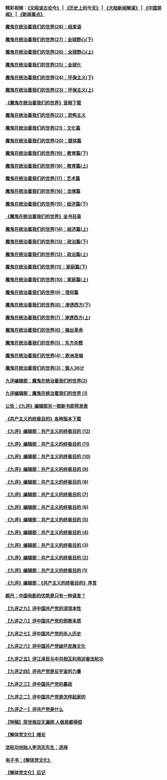 #### 精彩视频：[《文昭谈古论今》](http://45.76.195.252/wenzhao) | [《历史上的今天》](http://45.76.195.252/today-in-history) | [《大陆新闻解读》](http://45.76.195.252/ntdtv-comedy) | [《中国禁闻》](http://45.76.195.252/ntdtv-news) | [《新闻看点》](http://45.76.195.252/news-insight) 

 #### [魔鬼在统治着我们的世界(28)：结束语](../pages/nsc422/n10936246.md?t=02131355) 

#### [魔鬼在统治着我们的世界(27)：全球野心(下)](../pages/nsc422/n10928319.md?t=02131355) 

#### [魔鬼在统治着我们的世界(26)：全球野心(上)](../pages/nsc422/n10900318.md?t=02131355) 

#### [魔鬼在统治着我们的世界(25)：全球化](../pages/nsc422/n10788205.md?t=02131355) 

#### [魔鬼在统治着我们的世界(24)：环保主义(下)](../pages/nsc422/n10695307.md?t=02131355) 

#### [魔鬼在统治着我们的世界(23)：环保主义(上)](../pages/nsc422/n10688613.md?t=02131355) 

#### [《魔鬼在统治着我们的世界》音频下载](../pages/nsc422/n10635553.md?t=02131355) 

#### [魔鬼在统治着我们的世界(22)：恐怖主义](../pages/nsc422/n10614727.md?t=02131355) 

#### [魔鬼在统治着我们的世界(21)：文化篇](../pages/nsc422/n10597706.md?t=02131355) 

#### [魔鬼在统治着我们的世界(20)：媒体篇](../pages/nsc422/n10586579.md?t=02131355) 

#### [魔鬼在统治着我们的世界(19)：教育篇(下)](../pages/nsc422/n10564808.md?t=02131355) 

#### [魔鬼在统治着我们的世界(18)：教育篇(上)](../pages/nsc422/n10526970.md?t=02131355) 

#### [魔鬼在统治着我们的世界(17)：艺术篇](../pages/nsc422/n10499093.md?t=02131355) 

#### [魔鬼在统治着我们的世界(16)：法律篇](../pages/nsc422/n10485969.md?t=02131355) 

#### [魔鬼在统治着我们的世界(15)：经济篇(下)](../pages/nsc422/n10469975.md?t=02131355) 

#### [《魔鬼在统治着我们的世界》全书目录](../pages/nsc422/n10464261.md?t=02131355) 

#### [魔鬼在统治着我们的世界(14)：经济篇(上)](../pages/nsc422/n10457370.md?t=02131355) 

#### [魔鬼在统治着我们的世界(13)：政治篇(下)](../pages/nsc422/n10448270.md?t=02131355) 

#### [魔鬼在统治着我们的世界(12)：政治篇(上)](../pages/nsc422/n10444576.md?t=02131355) 

#### [魔鬼在统治着我们的世界(11)：家庭篇(下)](../pages/nsc422/n10440961.md?t=02131355) 

#### [魔鬼在统治着我们的世界(10)：家庭篇(上)](../pages/nsc422/n10435448.md?t=02131355) 

#### [魔鬼在统治着我们的世界(9)：信仰篇](../pages/nsc422/n10432159.md?t=02131355) 

#### [魔鬼在统治着我们的世界(8)：渗透西方(下)](../pages/nsc422/n10429603.md?t=02131355) 

#### [魔鬼在统治着我们的世界(7)：渗透西方(上)](../pages/nsc422/n10426013.md?t=02131355) 

#### [魔鬼在统治着我们的世界(6)：输出革命](../pages/nsc422/n10421536.md?t=02131355) 

#### [魔鬼在统治着我们的世界(5)：东方杀戮](../pages/nsc422/n10417707.md?t=02131355) 

#### [魔鬼在统治着我们的世界(4)：欧洲发端](../pages/nsc422/n10414890.md?t=02131355) 

#### [魔鬼在统治着我们的世界(3)：毁人36计](../pages/nsc422/n10411583.md?t=02131355) 

#### [九评编辑部：魔鬼在统治着我们的世界(2)](../pages/nsc422/n10410036.md?t=02131355) 

#### [九评编辑部：魔鬼在统治着我们的世界 (1)](../pages/nsc422/n10406825.md?t=02131355) 

#### [公告：《九评》编辑部另一部新书即将发表](../pages/nsc422/n10405104.md?t=02131355) 

#### [《共产主义的终极目的》各种版本下载](../pages/nsc422/n10022138.md?t=02131355) 

#### [《九评》编辑部：共产主义的终极目的 (12)](../pages/nsc422/n9933272.md?t=02131355) 

#### [《九评》编辑部：共产主义的终极目的 (11)](../pages/nsc422/n9924973.md?t=02131355) 

#### [《九评》编辑部：共产主义的终极目的 (10)](../pages/nsc422/n9920883.md?t=02131355) 

#### [《九评》编辑部：共产主义的终极目的 (9)](../pages/nsc422/n9916363.md?t=02131355) 

#### [《九评》编辑部：共产主义的终极目的 (8)](../pages/nsc422/n9912488.md?t=02131355) 

#### [《九评》编辑部：共产主义的终极目的 (7)](../pages/nsc422/n9901176.md?t=02131355) 

#### [《九评》编辑部：共产主义的终极目的 (6)](../pages/nsc422/n9899359.md?t=02131355) 

#### [《九评》编辑部：共产主义的终极目的 (5)](../pages/nsc422/n9893174.md?t=02131355) 

#### [《九评》编辑部：共产主义的终极目的 (4)](../pages/nsc422/n9891246.md?t=02131355) 

#### [《九评》编辑部：共产主义的终极目的 (3)](../pages/nsc422/n9879879.md?t=02131355) 

#### [《九评》编辑部：共产主义的终极目的 (2)](../pages/nsc422/n9876205.md?t=02131355) 

#### [《九评》编辑部：共产主义的终极目的 (1)](../pages/nsc422/n9865857.md?t=02131355) 

#### [《九评》编辑部：《共产主义的终极目的》序言](../pages/nsc422/n9862666.md?t=02131355) 

#### [颜丹：中国电影的优势是只有一种语言？](../pages/nsc422/n9583062.md?t=02131355) 

#### [【九评之九】评中国共产党的流氓本性](../pages/nsc422/n737542.md?t=02131355) 

#### [【九评之八】评中国共产党的邪教本质](../pages/nsc422/n735942.md?t=02131355) 

#### [【九评之七】评中国共产党的杀人历史](../pages/nsc422/n733806.md?t=02131355) 

#### [【九评之六】评中国共产党破坏民族文化](../pages/nsc422/n731667.md?t=02131355) 

#### [【九评之五】评江泽民与中共相互利用迫害法轮功](../pages/nsc422/n730058.md?t=02131355) 

#### [【九评之四】评共产党是反宇宙的力量](../pages/nsc422/n727814.md?t=02131355) 

#### [【九评之三】评中国共产党的暴政](../pages/nsc422/n725597.md?t=02131355) 

#### [【九评之二】评中国共产党是怎样起家的](../pages/nsc422/n723946.md?t=02131355) 

#### [【九评之一】评共产党是什么](../pages/nsc422/n722529.md?t=02131355) 

#### [【特稿】现世报应无漏网 人做恶都得偿](../pages/nsc422/n4215167.md?t=02131355) 

#### [【解体党文化】绪论](../pages/nsc422/n1449356.md?t=02131355) 

#### [法轮功创始人李洪志先生：选择](../pages/nsc422/n3580738.md?t=02131355) 

#### [电子书：《解体党文化》](../pages/nsc422/n1573484.md?t=02131355) 

#### [【解体党文化】后记](../pages/nsc422/n1531999.md?t=02131355) 

